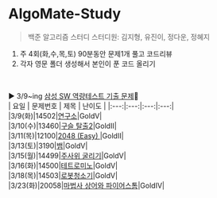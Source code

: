 # AlgoMate-Study
> 백준 알고리즘 스터디 
> 스터디원: 김지형, 유진이, 정다운, 정혜지    

1. 주 4회(화,수,목,토) 90분동안 문제1개 풀고 코드리뷰
3. 각자 영문 폴더 생성해서 본인이 푼 코드 올리기


<Br/>



▶ 3/9~ing [삼성 SW 역량테스트 기출 문제](https://www.acmicpc.net/workbook/view/1152)🥇   
| 요일 | 문제번호 | 제목 | 난이도 |
|:---:|:---:|:---:|:---:|    
|3/9(화)|14502|[연구소](https://www.acmicpc.net/problem/14502)|GoldⅤ|   
|3/10(수)|13460|[구슬 탈출2](https://www.acmicpc.net/problem/13460)|GoldⅡ|   
|3/11(목)|12100|[2048 (Easy) ](https://www.acmicpc.net/problem/12100)|GoldⅡ|   
|3/13(토)|3190|[뱀](https://www.acmicpc.net/problem/3190)|GoldⅤ|  
|3/15(월)|14499|[주사위 굴리기](https://www.acmicpc.net/problem/14499)|GoldⅤ|   
|3/16(화)|14500|[테트로미노](https://www.acmicpc.net/problem/14500)|GoldⅤ|   
|3/18(목)|14503|[로봇청소기](https://www.acmicpc.net/problem/14503)|GoldⅤ|   
|3/23(화)|20058|[마법사 상어와 파이어스톰](https://www.acmicpc.net/problem/20058)|GoldⅣ|   
